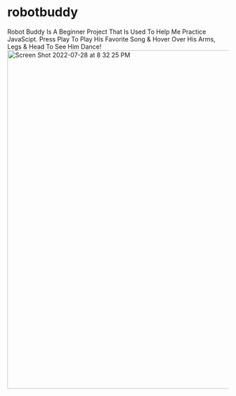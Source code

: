 # robotbuddy

Robot Buddy Is A Beginner Project That Is Used To Help Me Practice JavaScipt. 
Press Play To Play His Favorite Song & Hover Over His Arms, Legs & Head To See Him Dance!
<img width="771" alt="Screen Shot 2022-07-28 at 8 32 25 PM" src="https://user-images.githubusercontent.com/92110258/181659076-7962d309-be9a-4060-bddf-569b3e7ba953.png">
